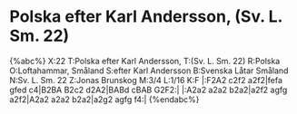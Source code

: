 # Polska efter Karl Andersson, (Sv. L. Sm. 22)

{%abc%}
X:22
T:Polska efter Karl Andersson,
T:(Sv. L. Sm. 22)
R:Polska
O:Loftahammar, Småland
S:efter Karl Andersson
B:Svenska Låtar Småland
N:Sv. L. Sm. 22
Z:Jonas Brunskog
M:3/4
L:1/16
K:F
|:F2A2 c2f2 a2f2|fefa gfed c4|B2BA B2c2 d2A2|BABd cBAB G2F2:|
|:A2a2 a2a2 b2a2|a2f2 agfg a2f2|A2a2 a2a2 b2a2|a2g2 agfg f4:|
{%endabc%}

